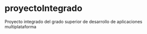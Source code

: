 # proyectoIntegrado
Proyecto integrado del grado superior de desarrollo de aplicaciones multiplataforma
